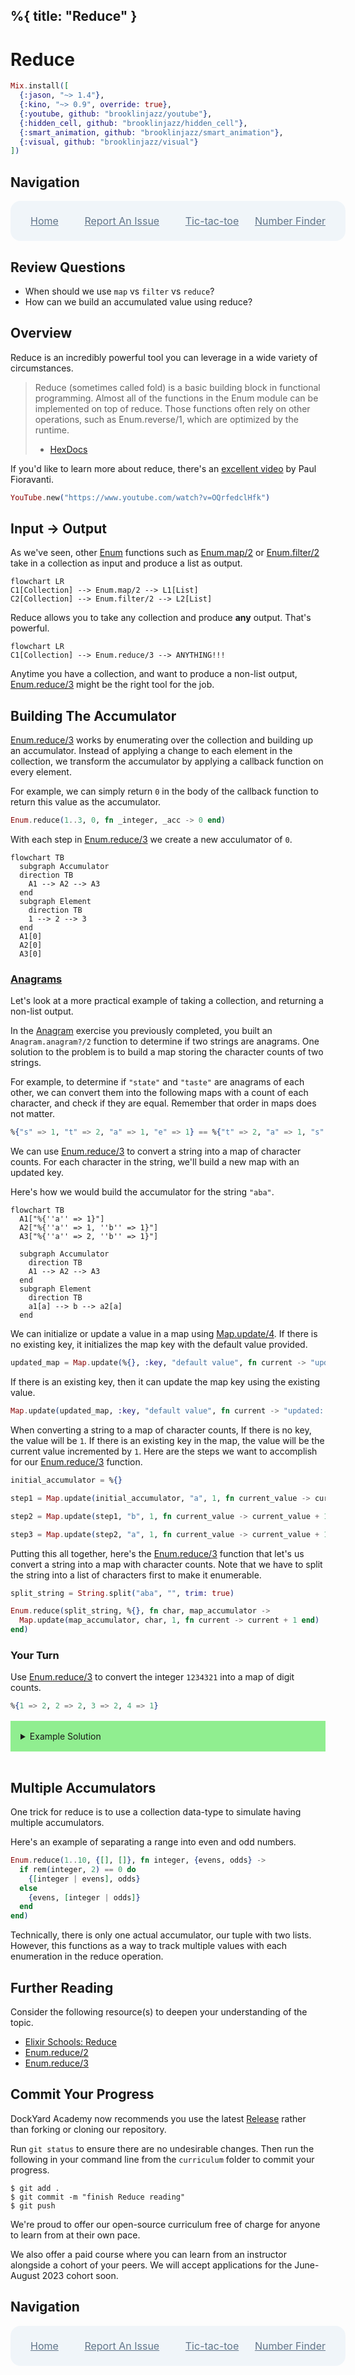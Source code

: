 %{
  title: "Reduce"
}
---
# Reduce

```elixir
Mix.install([
  {:jason, "~> 1.4"},
  {:kino, "~> 0.9", override: true},
  {:youtube, github: "brooklinjazz/youtube"},
  {:hidden_cell, github: "brooklinjazz/hidden_cell"},
  {:smart_animation, github: "brooklinjazz/smart_animation"},
  {:visual, github: "brooklinjazz/visual"}
])
```

## Navigation

<div style="display: flex; align-items: center; width: 100%; justify-content: space-between; font-size: 1rem; color: #61758a; background-color: #f0f5f9; height: 4rem; padding: 0 1rem; border-radius: 1rem;">
<div style="display: flex;">
<i class="ri-home-fill"></i>
<a style="display: flex; color: #61758a; margin-left: 1rem;" href="../start.livemd">Home</a>
</div>
<div style="display: flex;">
<i class="ri-bug-fill"></i>
<a style="display: flex; color: #61758a; margin-left: 1rem;" href="https://github.com/DockYard-Academy/curriculum/issues/new?assignees=&labels=&template=issue.md&title=Reduce">Report An Issue</a>
</div>
<div style="display: flex;">
<i class="ri-arrow-left-fill"></i>
<a style="display: flex; color: #61758a; margin-left: 1rem;" href="../exercises/tic-tac-toe.livemd">Tic-tac-toe</a>
</div>
<div style="display: flex;">
<a style="display: flex; color: #61758a; margin-right: 1rem;" href="../exercises/number_finder.livemd">Number Finder</a>
<i class="ri-arrow-right-fill"></i>
</div>
</div>

## Review Questions

* When should we use `map` vs `filter` vs `reduce`?
* How can we build an accumulated value using reduce?

## Overview

Reduce is an incredibly powerful tool you can leverage in a wide variety of circumstances.

> Reduce (sometimes called fold) is a basic building block in functional programming. Almost all of the functions in the Enum module can be implemented on top of reduce. Those functions often rely on other operations, such as Enum.reverse/1, which are optimized by the runtime.
> 
> * [HexDocs](https://hexdocs.pm/elixir/1.12/Enum.html#reduce/3)

If you'd like to learn more about reduce, there's an [excellent video](https://github.com/paulfioravanti/presentations/tree/master/everything_is_reduce) by Paul Fioravanti.

<!-- livebook:{"attrs":{"source":"YouTube.new(\"https://www.youtube.com/watch?v=OQrfedclHfk\")","title":"Everything Is Reduce"},"chunks":null,"kind":"Elixir.HiddenCell","livebook_object":"smart_cell"} -->

```elixir
YouTube.new("https://www.youtube.com/watch?v=OQrfedclHfk")
```

## Input -> Output

As we've seen, other [Enum](https://hexdocs.pm/elixir/Enum.html) functions such as [Enum.map/2](https://hexdocs.pm/elixir/Enum.html#map/2) or [Enum.filter/2](https://hexdocs.pm/elixir/Enum.html#filter/2) take in a collection as input and produce a list as output.

```mermaid
flowchart LR
C1[Collection] --> Enum.map/2 --> L1[List]
C2[Collection] --> Enum.filter/2 --> L2[List]
```

Reduce allows you to take any collection and produce **any** output. That's powerful.

```mermaid
flowchart LR
C1[Collection] --> Enum.reduce/3 --> ANYTHING!!!
```

Anytime you have a collection, and want to produce a non-list output, [Enum.reduce/3](https://hexdocs.pm/elixir/Enum.html#reduce/3) might be the right tool for the job.

## Building The Accumulator

[Enum.reduce/3](https://hexdocs.pm/elixir/Enum.html#reduce/3) works by enumerating over the collection and building up an accumulator. Instead of applying a change to each element in the collection, we transform the accumulator by applying a callback function on every element.

For example, we can simply return `0` in the body of the callback function to return this value as the accumulator.

```elixir
Enum.reduce(1..3, 0, fn _integer, _acc -> 0 end)
```

With each step in [Enum.reduce/3](https://hexdocs.pm/elixir/Enum.html#reduce/3) we create a new acculumator of `0`.

<!-- livebook:{"break_markdown":true} -->

```mermaid
flowchart TB
  subgraph Accumulator
  direction TB
    A1 --> A2 --> A3
  end
  subgraph Element
    direction TB
    1 --> 2 --> 3
  end
  A1[0]
  A2[0]
  A3[0]
```

<!-- livebook:{"break_markdown":true} -->

### [Anagrams](../exercises/anagram.livemd)

Let's look at a more practical example of taking a collection, and returning a non-list output.

In the [Anagram](../exercises/anagram.livemd) exercise you previously completed, you built an `Anagram.anagram?/2` function to determine if two strings are anagrams. One solution to the problem is to build a map storing the character counts of two strings.

For example, to determine if `"state"` and `"taste"` are anagrams of each other, we can convert them into the following maps with a count of each character, and check if they are equal. Remember that order in maps does not matter.

```elixir
%{"s" => 1, "t" => 2, "a" => 1, "e" => 1} == %{"t" => 2, "a" => 1, "s" => 1, "e" => 1}
```

We can use [Enum.reduce/3](https://hexdocs.pm/elixir/Enum.html#reduce/3) to convert a string into a map of character counts. For each character in the string, we'll build a new map with an updated key.

Here's how we would build the accumulator for the string `"aba"`.

<!-- livebook:{"break_markdown":true} -->

```mermaid
flowchart TB
  A1["%{''a'' => 1}"]
  A2["%{''a'' => 1, ''b'' => 1}"]
  A3["%{''a'' => 2, ''b'' => 1}"]

  subgraph Accumulator
    direction TB
    A1 --> A2 --> A3
  end
  subgraph Element
    direction TB
    a1[a] --> b --> a2[a]
  end
```

<!-- livebook:{"break_markdown":true} -->

We can initialize or update a value in a map using [Map.update/4](https://hexdocs.pm/elixir/Map.html#update/4). If there is no existing key, it initializes the map key with the default value provided.

```elixir
updated_map = Map.update(%{}, :key, "default value", fn current -> "updated: #{current}" end)
```

If there is an existing key, then it can update the map key using the existing value.

```elixir
Map.update(updated_map, :key, "default value", fn current -> "updated: #{current}" end)
```

When converting a string to a map of character counts, If there is no key, the value will be `1`. If there is an existing key in the map, the value will be the current value incremented by `1`. Here are the steps we want to accomplish for our [Enum.reduce/3](https://hexdocs.pm/elixir/Enum.html#reduce/3) function.

```elixir
initial_accumulator = %{}
```

```elixir
step1 = Map.update(initial_accumulator, "a", 1, fn current_value -> current_value + 1 end)
```

```elixir
step2 = Map.update(step1, "b", 1, fn current_value -> current_value + 1 end)
```

```elixir
step3 = Map.update(step2, "a", 1, fn current_value -> current_value + 1 end)
```

Putting this all together, here's the [Enum.reduce/3](https://hexdocs.pm/elixir/Enum.html#reduce/3) function that let's us convert a string into a map with character counts. Note that we have to split the string into a list of characters first to make it enumerable.

```elixir
split_string = String.split("aba", "", trim: true)

Enum.reduce(split_string, %{}, fn char, map_accumulator ->
  Map.update(map_accumulator, char, 1, fn current -> current + 1 end)
end)
```

### Your Turn

Use [Enum.reduce/3](https://hexdocs.pm/elixir/Enum.html#reduce/3) to convert the integer `1234321` into a map of digit counts.

<!-- livebook:{"force_markdown":true} -->

```elixir
%{1 => 2, 2 => 2, 3 => 2, 4 => 1}
```

<details style="background-color: lightgreen; padding: 1rem; margin: 1rem 0;">
<summary>Example Solution</summary>

```elixir
digits = Integer.digits(1_234_321)

Enum.reduce(digits, %{}, fn integer, acc ->
  Map.update(acc, integer, 1, fn current -> current + 1 end)
end)
```

</details>

```elixir

```

## Multiple Accumulators

One trick for reduce is to use a collection data-type to simulate having multiple accumulators.

Here's an example of separating a range into even and odd numbers.

```elixir
Enum.reduce(1..10, {[], []}, fn integer, {evens, odds} ->
  if rem(integer, 2) == 0 do
    {[integer | evens], odds}
  else
    {evens, [integer | odds]}
  end
end)
```

Technically, there is only one actual accumulator, our tuple with two lists. However, this functions as a way to track multiple values with each enumeration in the reduce operation.

## Further Reading

Consider the following resource(s) to deepen your understanding of the topic.

* [Elixir Schools: Reduce](https://elixirschool.com/en/lessons/basics/enum#reduce-9)
* [Enum.reduce/2](https://hexdocs.pm/elixir/Enum.html#reduce/2)
* [Enum.reduce/3](https://hexdocs.pm/elixir/Enum.html#reduce/3)

## Commit Your Progress

DockYard Academy now recommends you use the latest [Release](https://github.com/DockYard-Academy/curriculum/releases) rather than forking or cloning our repository.

Run `git status` to ensure there are no undesirable changes.
Then run the following in your command line from the `curriculum` folder to commit your progress.

```
$ git add .
$ git commit -m "finish Reduce reading"
$ git push
```

We're proud to offer our open-source curriculum free of charge for anyone to learn from at their own pace.

We also offer a paid course where you can learn from an instructor alongside a cohort of your peers.
We will accept applications for the June-August 2023 cohort soon.

## Navigation

<div style="display: flex; align-items: center; width: 100%; justify-content: space-between; font-size: 1rem; color: #61758a; background-color: #f0f5f9; height: 4rem; padding: 0 1rem; border-radius: 1rem;">
<div style="display: flex;">
<i class="ri-home-fill"></i>
<a style="display: flex; color: #61758a; margin-left: 1rem;" href="../start.livemd">Home</a>
</div>
<div style="display: flex;">
<i class="ri-bug-fill"></i>
<a style="display: flex; color: #61758a; margin-left: 1rem;" href="https://github.com/DockYard-Academy/curriculum/issues/new?assignees=&labels=&template=issue.md&title=Reduce">Report An Issue</a>
</div>
<div style="display: flex;">
<i class="ri-arrow-left-fill"></i>
<a style="display: flex; color: #61758a; margin-left: 1rem;" href="../exercises/tic-tac-toe.livemd">Tic-tac-toe</a>
</div>
<div style="display: flex;">
<a style="display: flex; color: #61758a; margin-right: 1rem;" href="../exercises/number_finder.livemd">Number Finder</a>
<i class="ri-arrow-right-fill"></i>
</div>
</div>


